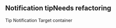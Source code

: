<h2>Notification tip<span class="status refactor">Needs refactoring</span></h2>

<div class="sc-content-container example-notification-target example-size-s" id="example-notification-target-s">
    Tip Notification Target container
</div>
